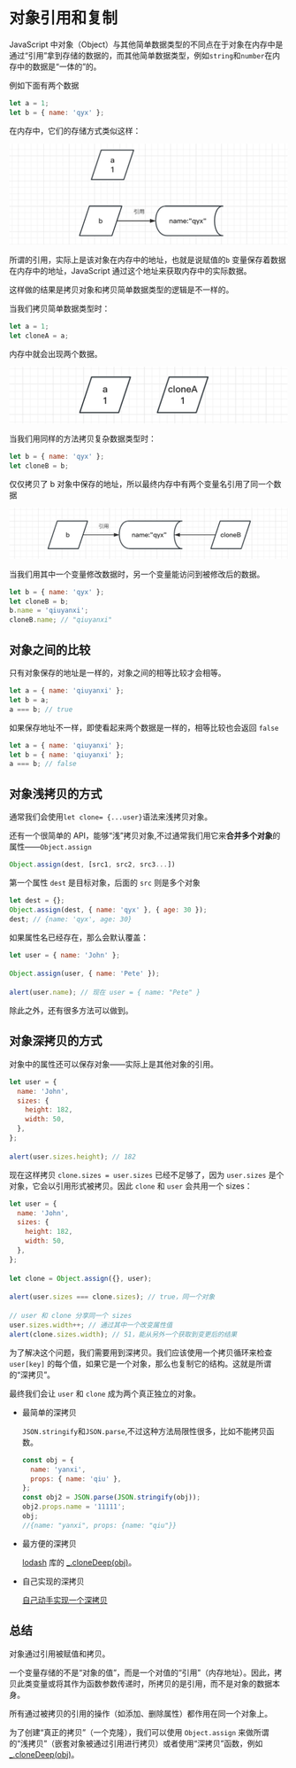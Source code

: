 # 对象引用和复制

JavaScript 中对象（Object）与其他简单数据类型的不同点在于对象在内存中是通过“引用”拿到存储的数据的，而其他简单数据类型，例如`string`和`number`在内存中的数据是“一体的”的。

例如下面有两个数据

```js
let a = 1;
let b = { name: 'qyx' };
```

在内存中，它们的存储方式类似这样：

![image-20230207210720265](../assets/image-20230207210720265.png)

所谓的引用，实际上是该对象在内存中的地址，也就是说赋值的`b` 变量保存着数据在内存中的地址，JavaScript 通过这个地址来获取内存中的实际数据。

这样做的结果是拷贝对象和拷贝简单数据类型的逻辑是不一样的。

当我们拷贝简单数据类型时：

```js
let a = 1;
let cloneA = a;
```

内存中就会出现两个数据。

![image-20230207210744794](../assets/image-20230207210744794.png)

当我们用同样的方法拷贝复杂数据类型时：

```js
let b = { name: 'qyx' };
let cloneB = b;
```

仅仅拷贝了 b 对象中保存的地址，所以最终内存中有两个变量名引用了同一个数据

![image-20230207211041394](../assets/image-20230207211041394.png)

当我们用其中一个变量修改数据时，另一个变量能访问到被修改后的数据。

```js
let b = { name: 'qyx' };
let cloneB = b;
b.name = 'qiuyanxi';
cloneB.name; // "qiuyanxi"
```

## 对象之间的比较

只有对象保存的地址是一样的，对象之间的相等比较才会相等。

```js
let a = { name: 'qiuyanxi' };
let b = a;
a === b; // true
```

如果保存地址不一样，即使看起来两个数据是一样的，相等比较也会返回 `false`

```js
let a = { name: 'qiuyanxi' };
let b = { name: 'qiuyanxi' };
a === b; // false
```

## 对象浅拷贝的方式

通常我们会使用`let clone= {...user}`语法来浅拷贝对象。

还有一个很简单的 API，能够“浅”拷贝对象,不过通常我们用它来**合并多个对象**的属性——`Object.assign`

```js
Object.assign(dest, [src1, src2, src3...])
```

第一个属性 `dest` 是目标对象，后面的 `src` 则是多个对象

```js
let dest = {};
Object.assign(dest, { name: 'qyx' }, { age: 30 });
dest; // {name: 'qyx', age: 30}
```

如果属性名已经存在，那么会默认覆盖：

```js
let user = { name: 'John' };

Object.assign(user, { name: 'Pete' });

alert(user.name); // 现在 user = { name: "Pete" }
```

除此之外，还有很多方法可以做到。

## 对象深拷贝的方式

对象中的属性还可以保存对象——实际上是其他对象的引用。

```js
let user = {
  name: 'John',
  sizes: {
    height: 182,
    width: 50,
  },
};

alert(user.sizes.height); // 182
```

现在这样拷贝 `clone.sizes = user.sizes` 已经不足够了，因为 `user.sizes` 是个对象，它会以引用形式被拷贝。因此 `clone` 和 `user` 会共用一个 sizes：

```js
let user = {
  name: 'John',
  sizes: {
    height: 182,
    width: 50,
  },
};

let clone = Object.assign({}, user);

alert(user.sizes === clone.sizes); // true，同一个对象

// user 和 clone 分享同一个 sizes
user.sizes.width++; // 通过其中一个改变属性值
alert(clone.sizes.width); // 51，能从另外一个获取到变更后的结果
```

为了解决这个问题，我们需要用到深拷贝。我们应该使用一个拷贝循环来检查 `user[key]` 的每个值，如果它是一个对象，那么也复制它的结构。这就是所谓的“深拷贝”。

最终我们会让 `user` 和 `clone` 成为两个真正独立的对象。

- 最简单的深拷贝

  `JSON.stringify`和`JSON.parse`,不过这种方法局限性很多，比如不能拷贝函数。

  ```js
  const obj = {
    name: 'yanxi',
    props: { name: 'qiu' },
  };
  const obj2 = JSON.parse(JSON.stringify(obj));
  obj2.props.name = '11111';
  obj;
  //{name: "yanxi", props: {name: "qiu"}}
  ```

- 最方便的深拷贝

  [lodash](https://lodash.com/) 库的 [\_.cloneDeep(obj)](https://lodash.com/docs#cloneDeep)。

- 自己实现的深拷贝

  [自己动手实现一个深拷贝](https://juejin.cn/post/6908606240356581389#heading-9)

## 总结

对象通过引用被赋值和拷贝。

一个变量存储的不是“对象的值”，而是一个对值的“引用”（内存地址）。因此，拷贝此类变量或将其作为函数参数传递时，所拷贝的是引用，而不是对象的数据本身。

所有通过被拷贝的引用的操作（如添加、删除属性）都作用在同一个对象上。

为了创建“真正的拷贝”（一个克隆），我们可以使用 `Object.assign` 来做所谓的“浅拷贝”（嵌套对象被通过引用进行拷贝）或者使用“深拷贝”函数，例如 [\_.cloneDeep(obj)](https://lodash.com/docs#cloneDeep)。
